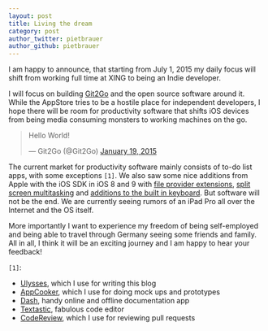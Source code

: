 ```yaml
---
layout: post
title: Living the dream
category: post
author_twitter: pietbrauer
author_github: pietbrauer
---
```


I am happy to announce, that starting from July 1, 2015 my daily focus will shift from working full time at XING to being an Indie developer.

I will focus on building [Git2Go](http://git2go.com) and the open source software around it. While the AppStore tries to be a hostile place for independent developers, I hope there will be room for productivity software that shifts iOS devices from being media consuming monsters to working machines on the go.

<blockquote class="twitter-tweet" lang="en"><p lang="en" dir="ltr">Hello World!</p>&mdash; Git2Go (@Git2Go) <a href="https://twitter.com/Git2Go/status/557293910016688129">January 19, 2015</a></blockquote> <script async src="//platform.twitter.com/widgets.js" charset="utf-8"></script>

The current market for productivity software mainly consists of to-do list apps, with some exceptions `[1]`. We also saw some nice additions from Apple with the iOS SDK in iOS 8 and 9 with [file provider extensions](https://developer.apple.com/library/prerelease/ios/documentation/General/Conceptual/ExtensibilityPG/FileProvider.html), [split screen multitasking](http://www.theverge.com/2015/6/8/8737639/apple-ipad-split-screen-multitasking-wwdc-2015) and [additions to the built in keyboard](http://www.macrumors.com/2015/06/15/ios-9-keyboard-scaling-ipad-pro/). But software will not be the end. We are currently seeing rumors of an iPad Pro all over the Internet and the OS itself.

More importantly I want to experience my freedom of being self-employed and being able to travel through Germany seeing some friends and family. All in all, I think it will be an exciting journey and I am happy to hear your feedback!

`[1]`:

- [Ulysses](http://ulyssesapp.com/), which I use for writing this blog
- [AppCooker](http://www.appcooker.com/), which I use for doing mock ups and prototypes
- [Dash](https://kapeli.com/dash_ios), handy online and offline documentation app
- [Textastic](http://www.textasticapp.com/), fabulous code editor
- [CodeReview](http://codereview.io/), which I use for reviewing pull requests
